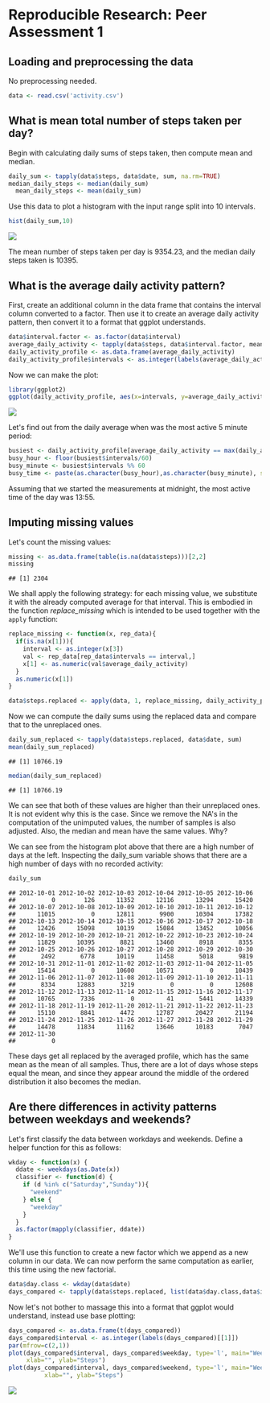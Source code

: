# Reproducible Research: Peer Assessment 1


## Loading and preprocessing the data

No preprocessing needed.

```r
data <- read.csv('activity.csv')
```


## What is mean total number of steps taken per day?

Begin with calculating daily sums of steps taken, then compute mean and median.

```r
daily_sum <- tapply(data$steps, data$date, sum, na.rm=TRUE)
median_daily_steps <- median(daily_sum)
  mean_daily_steps <- mean(daily_sum)
```

Use this data to plot a histogram with the input range split into 10 intervals.

```r
hist(daily_sum,10)
```

![](./PA1_template_files/figure-html/unnamed-chunk-3-1.png) 

The mean number of steps taken per day is 9354.23, and the median daily steps taken is 10395.


## What is the average daily activity pattern?

First, create an additional column in the data frame that contains the interval column converted to a factor. Then use it to create an average daily activity pattern, then convert it to a format that ggplot understands.


```r
data$interval.factor <- as.factor(data$interval)
average_daily_activity <- tapply(data$steps, data$interval.factor, mean, na.rm=TRUE)
daily_activity_profile <- as.data.frame(average_daily_activity)
daily_activity_profile$intervals <- as.integer(labels(average_daily_activity)[[1]])
```

Now we can make the plot:


```r
library(ggplot2)
ggplot(daily_activity_profile, aes(x=intervals, y=average_daily_activity)) + geom_path() + labs(x='',y='Steps', title="Average Daily Activity Profile")
```

![](./PA1_template_files/figure-html/unnamed-chunk-5-1.png) 

Let's find out from the daily average when was the most active 5 minute period:


```r
busiest <- daily_activity_profile[average_daily_activity == max(daily_activity_profile$average_daily_activity),]
busy_hour <- floor(busiest$intervals/60)
busy_minute <- busiest$intervals %% 60
busy_time <- paste(as.character(busy_hour),as.character(busy_minute), sep=':')
```

Assuming that we started the measurements at midnight, the most active time of the day was 13:55.

## Imputing missing values

Let's count the missing values:


```r
missing <- as.data.frame(table(is.na(data$steps)))[2,2]
missing
```

```
## [1] 2304
```

We shall apply the following strategy: for each missing value, we substitute it with the already computed average for that interval. This is embodied in the function *replace_missing* which is intended to be used together with the `apply` function:


```r
replace_missing <- function(x, rep_data){
  if(is.na(x[1])){
    interval <- as.integer(x[3])
    val <- rep_data[rep_data$intervals == interval,]
    x[1] <- as.numeric(val$average_daily_activity)
  } 
  as.numeric(x[1])
}

data$steps.replaced <- apply(data, 1, replace_missing, daily_activity_profile)
```

Now we can compute the daily sums using the replaced data and compare that to the unreplaced ones.


```r
daily_sum_replaced <- tapply(data$steps.replaced, data$date, sum)
mean(daily_sum_replaced)
```

```
## [1] 10766.19
```

```r
median(daily_sum_replaced)
```

```
## [1] 10766.19
```

We can see that both of these values are higher than their unreplaced ones. It is not evident why this is the case. Since we remove the NA's in the computation of the unimputed values, the number of samples is also adjusted. Also, the median and mean have the same values. Why?

We can see from the histogram plot above that there are a high number of days at the left. Inspecting the daily_sum variable shows that there are a high number of days with no recorded activity:


```r
daily_sum
```

```
## 2012-10-01 2012-10-02 2012-10-03 2012-10-04 2012-10-05 2012-10-06 
##          0        126      11352      12116      13294      15420 
## 2012-10-07 2012-10-08 2012-10-09 2012-10-10 2012-10-11 2012-10-12 
##      11015          0      12811       9900      10304      17382 
## 2012-10-13 2012-10-14 2012-10-15 2012-10-16 2012-10-17 2012-10-18 
##      12426      15098      10139      15084      13452      10056 
## 2012-10-19 2012-10-20 2012-10-21 2012-10-22 2012-10-23 2012-10-24 
##      11829      10395       8821      13460       8918       8355 
## 2012-10-25 2012-10-26 2012-10-27 2012-10-28 2012-10-29 2012-10-30 
##       2492       6778      10119      11458       5018       9819 
## 2012-10-31 2012-11-01 2012-11-02 2012-11-03 2012-11-04 2012-11-05 
##      15414          0      10600      10571          0      10439 
## 2012-11-06 2012-11-07 2012-11-08 2012-11-09 2012-11-10 2012-11-11 
##       8334      12883       3219          0          0      12608 
## 2012-11-12 2012-11-13 2012-11-14 2012-11-15 2012-11-16 2012-11-17 
##      10765       7336          0         41       5441      14339 
## 2012-11-18 2012-11-19 2012-11-20 2012-11-21 2012-11-22 2012-11-23 
##      15110       8841       4472      12787      20427      21194 
## 2012-11-24 2012-11-25 2012-11-26 2012-11-27 2012-11-28 2012-11-29 
##      14478      11834      11162      13646      10183       7047 
## 2012-11-30 
##          0
```

These days get all replaced by the averaged profile, which has the same mean as the mean of all samples. Thus, there are a lot of days whose steps equal the mean, and since they appear around the middle of the ordered distribution it also becomes the median.

## Are there differences in activity patterns between weekdays and weekends?

Let's first classify the data between workdays and weekends. Define a helper function for this as follows:


```r
wkday <- function(x) {
  ddate <- weekdays(as.Date(x))
  classifier <- function(d) {
    if (d %in% c("Saturday","Sunday")){
      "weekend"
    } else {
      "weekday"
    }
  }
  as.factor(mapply(classifier, ddate))
}
```

We'll use this function to create a new factor which we append as a new column in our data. We can now perform the same computation as earlier, this time using the new factorial.


```r
data$day.class <- wkday(data$date)
days_compared <- tapply(data$steps.replaced, list(data$day.class,data$interval.factor), mean)
```

Now let's not bother to massage this into a format that ggplot would understand, instead use base plotting:


```r
days_compared <- as.data.frame(t(days_compared))
days_compared$interval <- as.integer(labels(days_compared)[[1]])
par(mfrow=c(2,1))
plot(days_compared$interval, days_compared$weekday, type='l', main="Weekday activity",
     xlab="", ylab="Steps")
plot(days_compared$interval, days_compared$weekend, type='l', main="Weekend activity",
          xlab="", ylab="Steps")
```

![](./PA1_template_files/figure-html/unnamed-chunk-13-1.png) 
